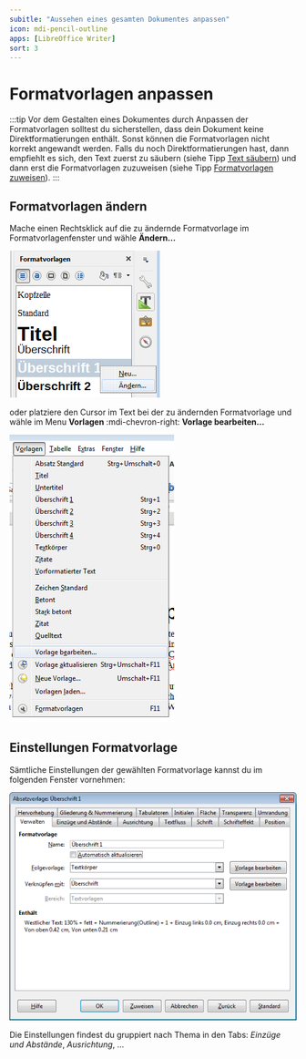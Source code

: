 ```yaml
---
subitle: "Aussehen eines gesamten Dokumentes anpassen"
icon: mdi-pencil-outline
apps: [LibreOffice Writer]
sort: 3
---
```


# Formatvorlagen anpassen



:::tip
Vor dem Gestalten eines Dokumentes durch Anpassen der Formatvorlagen solltest du sicherstellen, dass dein Dokument keine Direktformatierungen enthält. Sonst können die Formatvorlagen nicht korrekt angewandt werden.
Falls du noch Direktformatierungen hast, dann empfiehlt es sich, den Text zuerst zu säubern (siehe Tipp [Text säubern](../text-saeubern)) und dann erst die Formatvorlagen zuzuweisen (siehe Tipp [Formatvorlagen zuweisen](../formatvorlagen-zuweisen)).
:::

## Formatvorlagen ändern

Mache einen Rechtsklick auf die zu ändernde Formatvorlage im Formatvorlagenfenster und wähle __Ändern…__

![Anpassen der Absatzvorlage «Überschrift 1»](./images/formatvorlage-aendern-fenster.lo.png)

oder platziere den Cursor im Text bei der zu ändernden Formatvorlage und wähle im Menu __Vorlagen__ :mdi-chevron-right: __Vorlage bearbeiten…__

![Anpassen der Absatzvorlage «Überschrift 1»](./images/formatvorlage-aendern-menu.lo.png)

## Einstellungen Formatvorlage

Sämtliche Einstellungen der gewählten Formatvorlage kannst du im folgenden Fenster vornehmen:

![Anpassen der Absatzvorlage «Überschrift 1»](./images/formatvorlage-aendern.lo.png)

Die Einstellungen findest du gruppiert nach Thema in den Tabs: _Einzüge und Abstände_, _Ausrichtung_, …

